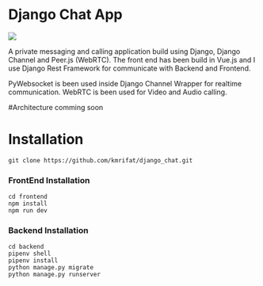 # Django Chat App

![](https://github.com/kmrifat/django_chat/blob/master/django-chat-app.gif?raw=true)

A private messaging and calling application build using Django, Django Channel and Peer.js (WebRTC).
The front end has been build in Vue.js and I use Django Rest Framework for communicate with Backend and Frontend.  

PyWebsocket is been used inside Django Channel Wrapper for realtime communication. 
WebRTC is been used for Video and Audio calling.


#Architecture
comming soon

# Installation
```
git clone https://github.com/kmrifat/django_chat.git
```

### FrontEnd Installation
```
cd frontend
npm install
npm run dev
```

### Backend Installation
```
cd backend
pipenv shell
pipenv install
python manage.py migrate
python manage.py runserver
```
